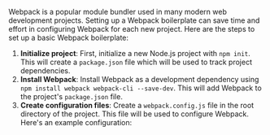 Webpack is a popular module bundler used in many modern web development projects. Setting up a Webpack boilerplate can save time and effort in configuring Webpack for each new project. Here are the steps to set up a basic Webpack boilerplate:
1. **Initialize project**: First, initialize a new Node.js project with `npm init`. This will create a `package.json` file which will be used to track project dependencies.
2. **Install Webpack**: Install Webpack as a development dependency using `npm install webpack webpack-cli --save-dev`. This will add Webpack to the project's `package.json` file.
3. **Create configuration files**: Create a `webpack.config.js` file in the root directory of the project. This file will be used to configure Webpack. Here's an example configuration:
